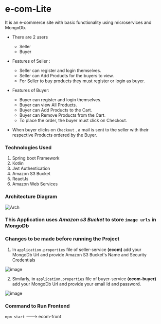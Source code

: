 # e-com-Lite
It is an e-commerce site with basic functionality using microservices and MongoDb.

* There are 2 users
    * Seller
    * Buyer

* Features of Seller :
    * Seller can register and login themselves.
    * Seller can Add Products for the buyers to view.
    * For Seller to buy products they must register or login as buyer.

* Features of Buyer:
    * Buyer can register and login themselves.
    * Buyer can view All Products.
    * Buyer can Add Products to the Cart.
    * Buyer can Remove Products from the Cart.
    * To place the order, the buyer must click on Checkout.

* When buyer clicks on ```Checkout``` , a mail is sent to the seller with their respective Products ordered by the Buyer.

### Technologies Used
1. Spring boot Framework
2. Kotlin
3. Jwt Authentication
4. Amazon S3 Bucket
5. ReactJs
6. Amazon Web Services

### Architecture Diagram
![Arch](https://user-images.githubusercontent.com/42665547/151505916-f70cdd1e-8523-48df-9a34-7c3a4f9119c6.png)

### **This Application uses _Amazon s3 Bucket_ to store ``image urls`` in MongoDb**

### Changes to be made before running the Project
1. In `application.properties` file of seller-service **(ecom)** add your MongoDb Url and provide Amazon S3 Bucket's Name and Security Credentials

![image](https://user-images.githubusercontent.com/42665547/151506680-7610d5cb-0569-4be8-adc7-3ffbbd90b604.png)

2. Similarly, in `application.properties` file of buyer-service **(ecom-buyer)** add your MongoDb Url and provide your email Id and password.

![image](https://user-images.githubusercontent.com/42665547/151506997-93cdf747-241d-44aa-afff-824646474235.png)

### Command to Run Frontend

``npm start``  ---> ecom-front







